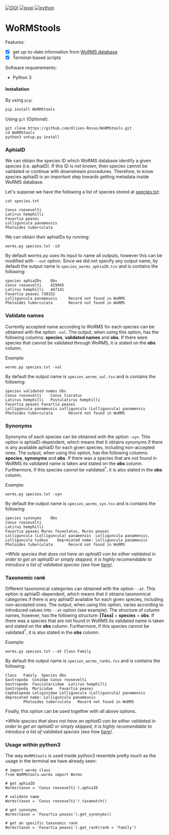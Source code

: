 [![DOI](https://zenodo.org/badge/204058054.svg)](https://zenodo.org/badge/latestdoi/204058054)
[![pypi](https://img.shields.io/pypi/v/WoRMStools.svg)](https://pypi.python.org/pypi/WoRMStools)
[![python](https://img.shields.io/pypi/pyversions/WoRMStools.svg)](https://pypi.python.org/pypi/WoRMStools)

# WoRMStools


Features:

- [x] get up-to-date information from [WoRMS database](http://www.marinespecies.org)
- [x] Terminal-based scripts

Software requierements:
* Python 3

#### Installation

By using `pip`:

```python
pip install WoRMStools
```

Using `git` (Optional):

```Shell
git clone https://github.com/Ulises-Rosas/WoRMStools.git
cd WoRMStools
python3 setup.py install
```

### AphiaID

We can obtain the species ID which WoRMS database identify a given species (i.e. aphiaID). If this ID is not known, then species cannot be validated or continue with downstream procedures. Therefore, to know species aphiaID is an important step towards getting metadata inside WoRMS database.

Let's suppose we have the following a list of species stored at [species.txt](https://github.com/Ulises-Rosas/WoRMStools/blob/master/species.txt):

```Shell
cat species.txt
```

```
Conus roosevelti
Latirus hemphilli
Favartia peasei
Lolliguncula panameusis
Pholoides tuberculata
```
We can obtain their aphiaIDs by running:
```Shell
worms.py species.txt -id
```
By default worms.py uses its input to name all outputs, however this can be modified with `--out` option. Since we did not specify any output name, by default the output name is `species_worms_aphiaID.tsv` and is contains the following:

```Shell
species	aphiaIDs	Obs
Conus roosevelti	429945	
Latirus hemphilli	447141	
Favartia peasei	738152	
Lolliguncula panameusis		Record not found in WoRMS
Pholoides tuberculata		Record not found in WoRMS
```

### Validate names

Currently accepted name according to WoRMS for each species can be obtained with the option `-val`. The output, when using this option, has the following columns: **species**, **validated names** and **obs**. If there were species that cannot be validated through WoRMS, it is stated on the **obs** column. 

Example:
```Shell
worms.py species.txt -val
```
By default the output name is `species_worms_val.tsv` and is contains the following:
```
species	validated names	Obs
Conus roosevelti	Conus tiaratus	
Latirus hemphilli	Pustulatirus hemphilli	
Favartia peasei	Favartia peasei	
Lolliguncula panameusis	Lolliguncula (Lolliguncula) panamensis	
Pholoides tuberculata		Record not found in WoRMS
```

### Synonyms

Synonyms of each species can be obtained with the option `-syn`. This option is aphiaID-dependent, which means that it obtains synonyms if there is any available aphiaID for each given species, including non-accepted ones. The output, when using this option, has the following columns: **species**, **synonyms** and **obs**. If there was a species that are not found in WoRMS its validated name is taken and stated on the **obs** column. Furthermore, if this species cannot be validated<sup>\*</sup>, it is also stated in the **obs** column.

Example:
```Shell
worms.py species.txt -syn
```
By default the output name is `species_worms_syn.tsv` and is contains the following:
```
species	synonyms	Obs
Conus roosevelti		
Latirus hemphilli		
Favartia peasei	Murex foveolatus, Murex peasei	
Lolliguncula (Lolliguncula) panamensis	Lolliguncula panamensis, Lolliguncula tydeus	Deprecated name: Lolliguncula panameusis
Pholoides tuberculata		Record not found in WoRMS
```

*\*While species that does not have an aphiaID can be either validated in order to get an aphiaID or simply skipped, it is highly recomendable to introduce a list of validated species (see how [here](https://github.com/Ulises-Rosas/WoRMStools#validate-names)).*

### Taxonomic rank

Different taxonomical categories can obtained with the option `--at`. This option is aphiaID-dependent, which means that it obtains taxonomical categories if there is any aphiaID available for each given species, including non-accepted ones. The output, when using this option, varies according to introduced values into `--at` option (see example). The structure of column names, however, has the following structure: **\[Taxa\]** + **species** + **obs**. If there was a species that are not found in WoRMS its validated name is taken and stated on the **obs** column. Furthermore, if this species cannot be validated<sup>\*</sup>, it is also stated in the **obs** column.

Example:
```Shell
worms.py species.txt --at Class Family
```
By default the output name is `species_worms_ranks.tsv` and is contains the following:
```
Class	Family	Species	Obs
Gastropoda	Conidae	Conus roosevelti	
Gastropoda	Fasciolariidae	Latirus hemphilli	
Gastropoda	Muricidae	Favartia peasei	
Cephalopoda	Loliginidae	Lolliguncula (Lolliguncula) panamensis	deprecated name: Lolliguncula panameusis
		Pholoides tuberculata	Record not found in WoRMS
```

Finally, this option can be used together with all above options.

*\*While species that does not have an aphiaID can be either validated in order to get an aphiaID or simply skipped, it is highly recomendable to introduce a list of validated species (see how [here](https://github.com/Ulises-Rosas/WoRMStools#validate-names)).*

### Usage within python3

The way `WoRMStools` is used inside python3 resemble pretty much as the usage in the terminal we have already seen:

```python3
# import worms class
from WoRMStools.worms import Worms

# get aphiaID
Worms(taxon = 'Conus roosevelti').aphiaID

# validate name
Worms(taxon = 'Conus roosevelti').taxamatch()

# get synonyms
Worms(taxon = 'Favartia peasei').get_synonyms()

# get an specific taxonomic rank
Worms(taxon = 'Favartia peasei').get_rank(rank = 'Family')
```

